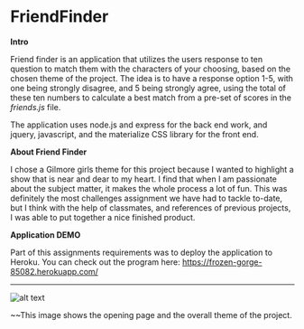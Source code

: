 # FriendFinder

**Intro**

Friend finder is an application that utilizes the users response to ten question to match them with the characters of your choosing, based on the chosen theme of the project. The idea is to have a response option 1-5, with one being strongly disagree, and 5 being strongly agree, using the total of these ten numbers to calculate a best match from a pre-set of scores in the *friends.js* file.

The application uses node.js and express for the back end work, and jquery, javascript, and the materialize CSS library for the front end.

**About Friend Finder**

I chose a Gilmore girls theme for this project because I wanted to highlight a show that is near and dear to my heart. I find that when I am passionate about the subject matter, it makes the whole process a lot of fun. This was definitely the most challenges assignment we have had to tackle to-date, but I think with the help of classmates, and references of previous projects, I was able to put together a nice finished product.

**Application DEMO**

Part of this assignments requirements was to deploy the application to Heroku. You can check out the program here: https://frozen-gorge-85082.herokuapp.com/

---------------

![alt text](https://i.imgur.com/DCRqLuC.jpg)

~~This image shows the opening page and the overall theme of the project.
